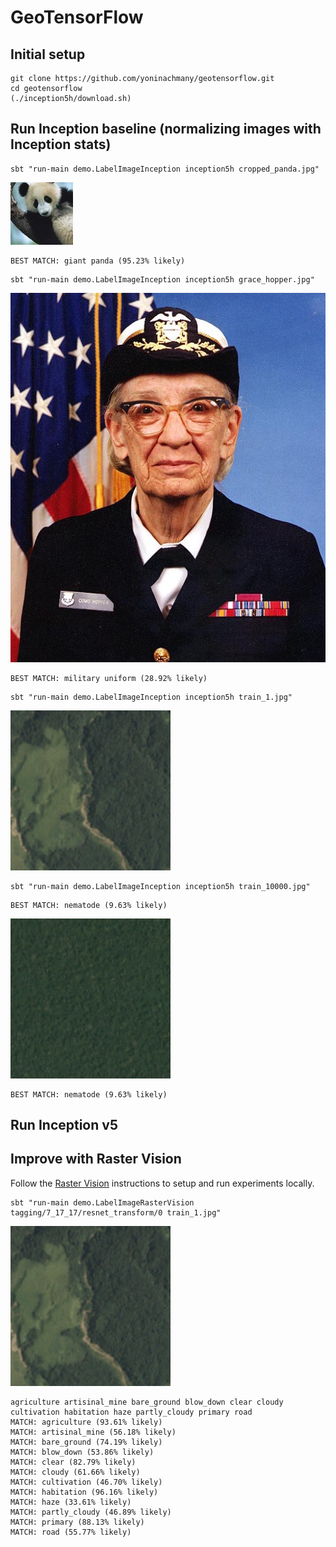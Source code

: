 GeoTensorFlow
=======================

## Initial setup

```console
git clone https://github.com/yoninachmany/geotensorflow.git
cd geotensorflow
(./inception5h/download.sh)
```

## Run Inception baseline (normalizing images with Inception stats)

```console
sbt "run-main demo.LabelImageInception inception5h cropped_panda.jpg"
```

![cropped panda](cropped_panda.jpg)
```
BEST MATCH: giant panda (95.23% likely)
```

```console
sbt "run-main demo.LabelImageInception inception5h grace_hopper.jpg"
```

![grace hopper](grace_hopper.jpg)
```
BEST MATCH: military uniform (28.92% likely)
```

```console
sbt "run-main demo.LabelImageInception inception5h train_1.jpg"
```

![train 1](train_1.jpg)

```console
sbt "run-main demo.LabelImageInception inception5h train_10000.jpg"
```

```
BEST MATCH: nematode (9.63% likely)
```

![train 10000](train_10000.jpg)

```
BEST MATCH: nematode (9.63% likely)
```

## Run Inception v5


## Improve with Raster Vision

Follow the [Raster Vision](https://github.com/azavea/raster-vision) instructions to setup and run experiments locally.

```console
sbt "run-main demo.LabelImageRasterVision tagging/7_17_17/resnet_transform/0 train_1.jpg"
```

![Kaggle image](train_1.jpg)

```
agriculture artisinal_mine bare_ground blow_down clear cloudy cultivation habitation haze partly_cloudy primary road 
MATCH: agriculture (93.61% likely)
MATCH: artisinal_mine (56.18% likely)
MATCH: bare_ground (74.19% likely)
MATCH: blow_down (53.86% likely)
MATCH: clear (82.79% likely)
MATCH: cloudy (61.66% likely)
MATCH: cultivation (46.70% likely)
MATCH: habitation (96.16% likely)
MATCH: haze (33.61% likely)
MATCH: partly_cloudy (46.89% likely)
MATCH: primary (88.13% likely)
MATCH: road (55.77% likely)
```
